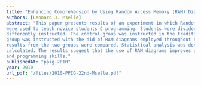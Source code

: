 ```yaml
---
title: "Enhancing Comprehension by Using Random Access Memory (RAM) Diagrams in Teaching Programming: Class Experiment"
authors: [Leonard J. Mselle]
abstract: "This paper presents results of an experiment in which Random Access Memory (RAM) diagrams
were used to teach novice students C programming. Students were divided into two groups that were
differently instructed. The control group was instructed in the traditional way while the experiment
group was instructed with the aid of RAM diagrams employed throughout the course. Examination
results from the two groups were compared. Statistical analysis was done and the Z value was
calculated. The results suggest that the use of RAM diagrams improves programming comprehension
and programming skills."
publishedAt: "ppig-2010"
year: 2010
url_pdf: "/files/2010-PPIG-22nd-Mselle.pdf"
---
```

